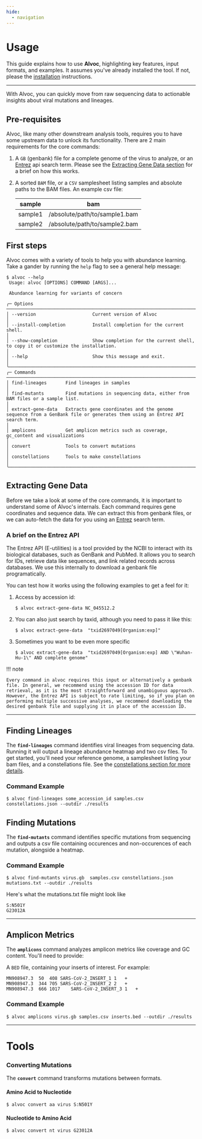 ```yaml
---
hide:
  - navigation
---
```


# Usage

This guide explains how to use **Alvoc**, highlighting key features, input formats, and examples. It assumes you've already installed the tool. If not, please the [installation](index.md) instructions.

---

With Alvoc, you can quickly move from raw sequencing data to actionable insights about viral mutations and lineages.

## Pre-requisites

Alvoc, like many other downstream analysis tools, requires you to have some upstream data to unlock its functionality. There are 2 main requirements for the core commands:

1. A `GB` (genbank) file for a complete genome of the virus to analyze, or an [Entrez](https://www.ncbi.nlm.nih.gov/books/NBK25501/) api search term. Please see the [Extracting Gene Data section](#extracting-gene-data) for a brief on how this works.

2. A sorted `BAM` file, or a `CSV` samplesheet listing samples and absolute paths to the BAM files. An example csv file:

   | sample  | bam                           |
   | ------- | ----------------------------- |
   | sample1 | /absolute/path/to/sample1.bam |
   | sample2 | /absolute/path/to/sample2.bam |

## First steps

Alvoc comes with a variety of tools to help you with abundance learning. Take a gander by running the `help` flag to see a general help message:

<!-- termynal -->

```console
$ alvoc --help
 Usage: alvoc [OPTIONS] COMMAND [ARGS]...                                                                                                                                                                                                                   
                                                                                                                                                                                                                                                            
 Abundance learning for variants of concern                                                                                                                                                                                                                 
                                                                                                                                                                                                                                                            
╭─ Options ────────────────────────────────────────────────────────────────────────────────────────────────────────────────────────────────────────────────────────────────────────────────────────────────────────────────────────────────────────────────╮
│ --version                     Current version of Alvoc                                                                                                                                                                                                   │
│ --install-completion          Install completion for the current shell.                                                                                                                                                                                  │
│ --show-completion             Show completion for the current shell, to copy it or customize the installation.                                                                                                                                           │
│ --help                        Show this message and exit.                                                                                                                                                                                                │
╰──────────────────────────────────────────────────────────────────────────────────────────────────────────────────────────────────────────────────────────────────────────────────────────────────────────────────────────────────────────────────────────╯
╭─ Commands ───────────────────────────────────────────────────────────────────────────────────────────────────────────────────────────────────────────────────────────────────────────────────────────────────────────────────────────────────────────────╮
│ find-lineages       Find lineages in samples                                                                                                                                                                                                             │
│ find-mutants        Find mutations in sequencing data, either from BAM files or a sample list.                                                                                                                                                           │
│ extract-gene-data   Extracts gene coordinates and the genome sequence from a GenBank file or generates them using an Entrez API search term.                                                                                                             │
│ amplicons           Get amplicon metrics such as coverage, gc_content and visualizations                                                                                                                                                                 │
│ convert             Tools to convert mutations                                                                                                                                                                                                           │
│ constellations      Tools to make constellations                                                                                                                                                                                                         │
╰──────────────────────────────────────────────────────────────────────────────────────────────────────────────────────────────────────────────────────────────────────────────────────────────────────────────────────────────────────────────────────────╯

```

## Extracting Gene Data

Before we take a look at some of the core commands, it is important to understand some of Alvoc's internals. Each command requires gene coordinates and sequence data. We can extract this from genbank files, or we can auto-fetch the data for you using an [Entrez](https://www.ncbi.nlm.nih.gov/books/NBK25501/) search term.

### A brief on the Entrez API

The Entrez API (E-utilities) is a tool provided by the NCBI to interact with its biological databases, such as GenBank and PubMed. It allows you to search for IDs, retrieve data like sequences, and link related records across databases. We use this internally to download a genbank file programatically.

You can test how it works using the following examples to get a feel for it:

1. Access by accession id:

   <!-- termynal -->

   ```console
   $ alvoc extract-gene-data NC_045512.2
   ```

2. You can also just search by taxid, although you need to pass it like this:

   <!-- termynal -->

   ```console
   $ alvoc extract-gene-data  "txid2697049[Organism:exp]"
   ```

3. Sometimes you want to be even more specific

   <!-- termynal -->

   ```console
   $ alvoc extract-gene-data  "txid2697049[Organism:exp] AND \"Wuhan-Hu-1\" AND complete genome"
   ```

!!! note

    Every command in alvoc requires this input or alternatively a genbank file. In general, we recommend using the accession ID for data retrieval, as it is the most straightforward and unambiguous approach. However, the Entrez API is subject to rate limiting, so if you plan on performing multiple successive analyses, we recommend downloading the desired genbank file and supplying it in place of the accession ID.

---

## Finding Lineages

The **`find-lineages`** command identifies viral lineages from sequencing data. Running it will output a lineage abundance heatmap and two csv files. To get started, you'll need your reference genome, a samplesheet listing your bam files, and a constellations file. See the [constellations section for more details](constellations.md).

### Command Example

<!-- termynal -->

```console
$ alvoc find-lineages some_accession_id samples.csv constellations.json --outdir ./results
```
 

## Finding Mutations

The **`find-mutants`** command identifies specific mutations from sequencing and outputs a csv file containing occurences and non-occurences of each mutation, alongside a heatmap.

### Command Example

<!-- termynal -->

```console
$ alvoc find-mutants virus.gb  samples.csv constellations.json mutations.txt --outdir ./results
```

Here's what the mutations.txt file might look like

```text
S:N501Y
G23012A
```

---

## Amplicon Metrics

The **`amplicons`** command analyzes amplicon metrics like coverage and GC content. You'll need to provide:

A `BED` file, containing your inserts of interest. For example:

```text
MN908947.3	50	408	SARS-CoV-2_INSERT_1	1	+
MN908947.3	344	705	SARS-CoV-2_INSERT_2	2	+
MN908947.3	666	1017	SARS-CoV-2_INSERT_3	1	+
```

### Command Example

<!-- termynal -->

```console
$ alvoc amplicons virus.gb samples.csv inserts.bed --outdir ./results
```

---

# Tools

### Converting Mutations

The **`convert`** command transforms mutations between formats.

#### Amino Acid to Nucleotide

<!-- termynal -->

```console
$ alvoc convert aa virus S:N501Y
```

#### Nucleotide to Amino Acid

<!-- termynal -->

```console
$ alvoc convert nt virus G23012A
```
